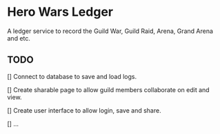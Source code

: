 # Hero Wars Ledger

A ledger service to record the Guild War, Guild Raid, Arena, Grand Arena and etc.

## TODO

[] Connect to database to save and load logs.

[] Create sharable page to allow guild members collaborate on edit and view.

[] Create user interface to allow login, save and share.

[] ...
